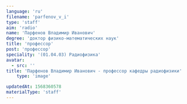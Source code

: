 ```yaml
---
language: 'ru'
filename: 'parfenov_v_i'
type: 'staff'
aim: 'radio'
name: 'Парфенов Владимир Иванович'
degree: 'доктор физико-математических наук'
title: 'профессор'
post: 'профессор'
speciality: '(01.04.03) Радиофизика'
avatar:
  - src: ''
title: 'Парфенов Владимир Иванович - профессор кафедры радиофизики'
    type: 'image'

updatedAt: 1568360578
materialType: 'staff'
---
```


